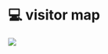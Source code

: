 
# 💻 visitor map

<a href='https://clustrmaps.com/site/1byah'  title='Visit tracker'><img src='//clustrmaps.com/map_v2.png?cl=ffffff&w=300&t=tt&d=VOlvGDflpw6Lw_ut4wRy5lWDyfAEltVM3PZv_ZcPRf0&co=d8d8d8&ct=ffffff'/></a>
